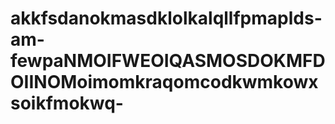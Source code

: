 # akkfsdanokmasdklolkalqllfpmaplds-am-fewpaNMOIFWEOIQASMOSDOKMFDOIINOMoimomkraqomcodkwmkowxsoikfmokwq-